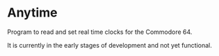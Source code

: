 # Anytime
Program to read and set real time clocks for the Commodore 64.

It is currently in the early stages of development and not yet functional.